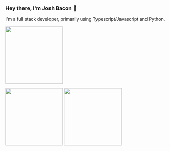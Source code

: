 ### Hey there, I'm Josh Bacon 👋

I'm a full stack developer, primarily using Typescript/Javascript and Python.


<img height="180em" src="https://github-readme-stats.vercel.app/api/wakatime?username=CrispyBacon1999&hide_border=true&theme=midnight-purple" />

<p>
<img height="180em" src="https://github-readme-stats.vercel.app/api?username=CrispyBacon1999&show_icons=true&hide_border=true&&count_private=true&include_all_commits=true&theme=midnight-purple" />
<img height="180em" src="https://github-readme-stats.vercel.app/api/top-langs/?username=CrispyBacon1999&hide_border=true&exclude_repo=FactorioTools,Town-Of-Us,BunnyBlaster&langs_count=8&layout=compact&theme=midnight-purple" />
  </p>
